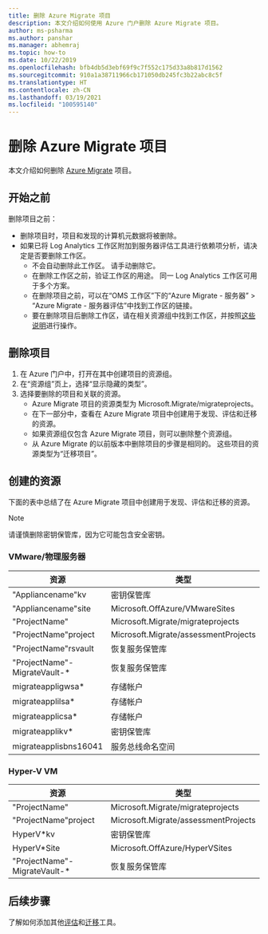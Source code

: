 ```yaml
---
title: 删除 Azure Migrate 项目
description: 本文介绍如何使用 Azure 门户删除 Azure Migrate 项目。
author: ms-psharma
ms.author: panshar
ms.manager: abhemraj
ms.topic: how-to
ms.date: 10/22/2019
ms.openlocfilehash: bfb4db5d3ebf69f9c7f552c175d33a8b817d1562
ms.sourcegitcommit: 910a1a38711966cb171050db245fc3b22abc8c5f
ms.translationtype: HT
ms.contentlocale: zh-CN
ms.lasthandoff: 03/19/2021
ms.locfileid: "100595140"
---
```

# <a name="delete-an-azure-migrate-project"></a>删除 Azure Migrate 项目

本文介绍如何删除 [Azure Migrate](./migrate-services-overview.md) 项目。


## <a name="before-you-start"></a>开始之前

删除项目之前：

- 删除项目时，项目和发现的计算机元数据将被删除。
- 如果已将 Log Analytics 工作区附加到服务器评估工具进行依赖项分析，请决定是否要删除工作区。 
    - 不会自动删除此工作区。 请手动删除它。
    - 在删除工作区之前，验证工作区的用途。 同一 Log Analytics 工作区可用于多个方案。
    - 在删除项目之前，可以在“OMS 工作区”下的“Azure Migrate - 服务器” > “Azure Migrate - 服务器评估”中找到工作区的链接。  
    - 要在删除项目后删除工作区，请在相关资源组中找到工作区，并按照[这些说明](../azure-monitor/logs/delete-workspace.md)进行操作。


## <a name="delete-a-project"></a>删除项目


1. 在 Azure 门户中，打开在其中创建项目的资源组。
2. 在“资源组”页上，选择“显示隐藏的类型”。
3. 选择要删除的项目和关联的资源。
    - Azure Migrate 项目的资源类型为 Microsoft.Migrate/migrateprojects。
    - 在下一部分中，查看在 Azure Migrate 项目中创建用于发现、评估和迁移的资源。
    - 如果资源组仅包含 Azure Migrate 项目，则可以删除整个资源组。
    - 从 Azure Migrate 的以前版本中删除项目的步骤是相同的。 这些项目的资源类型为“迁移项目”。


## <a name="created-resources"></a>创建的资源

下面的表中总结了在 Azure Migrate 项目中创建用于发现、评估和迁移的资源。

> [!NOTE]
> 请谨慎删除密钥保管库，因为它可能包含安全密钥。

### <a name="vmwarephysical-server"></a>VMware/物理服务器

**资源** | 类型
--- | ---
"Appliancename"kv | 密钥保管库
"Appliancename"site | Microsoft.OffAzure/VMwareSites
"ProjectName" | Microsoft.Migrate/migrateprojects
"ProjectName"project | Microsoft.Migrate/assessmentProjects
"ProjectName"rsvault | 恢复服务保管库
"ProjectName"-MigrateVault-* | 恢复服务保管库
migrateappligwsa* | 存储帐户
migrateapplilsa* | 存储帐户
migrateapplicsa* | 存储帐户
migrateapplikv* | 密钥保管库
migrateapplisbns16041 | 服务总线命名空间

### <a name="hyper-v-vm"></a>Hyper-V VM 

**资源** | 类型
--- | ---
"ProjectName" | Microsoft.Migrate/migrateprojects
"ProjectName"project | Microsoft.Migrate/assessmentProjects
HyperV*kv | 密钥保管库
HyperV*Site | Microsoft.OffAzure/HyperVSites
"ProjectName"-MigrateVault-* | 恢复服务保管库


## <a name="next-steps"></a>后续步骤

了解如何添加其他[评估](how-to-assess.md)和[迁移](how-to-migrate.md)工具。 

